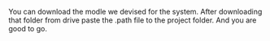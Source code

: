 You can download the modle we devised for the system.
After downloading that folder from drive paste the .path file to the project folder.
And you are good to go.
